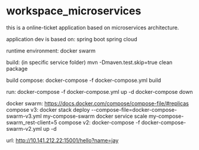 # workspace_microservices

this is a online-ticket application based on microservices architecture.

application dev is based on:
spring boot
spring cloud


runtime environment:
docker swarm



build: (in specific service folder)
mvn -Dmaven.test.skip=true clean package

build compose:
docker-compose -f docker-compose.yml build

run:
docker-compose -f docker-compose.yml up -d
docker-compose down



docker swarm:
https://docs.docker.com/compose/compose-file/#replicas
compose v3:
docker stack deploy --compose-file=docker-compose-swarm-v3.yml my-compose-swarm
docker service scale my-compose-swarm_rest-client=5
compose v2:
docker-compose -f docker-compose-swarm-v2.yml up -d

url:
http://10.141.212.22:15001/hello?name=jay
